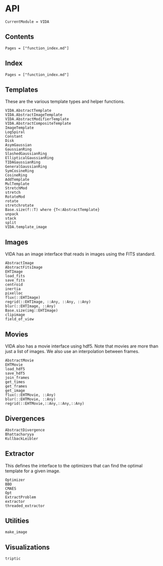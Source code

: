 # API

```@meta
CurrentModule = VIDA
```

## Contents

```@contents
Pages = ["function_index.md"]
```

## Index

```@index
Pages = ["function_index.md"]
```

## Templates

These are the various template types and helper functions.

```@docs
VIDA.AbstractTemplate
VIDA.AbstractImageTemplate
VIDA.AbstractModifierTemplate
VIDA.AbstractCompositeTemplate
ImageTemplate
LogSpiral
Constant
Disk
AsymGaussian
GaussianRing
SlashedGaussianRing
EllipticalGaussianRing
TIDAGaussianRing
GeneralGaussianRing
SymCosineRing
CosineRing
AddTemplate
MulTemplate
StretchMod
stretch
RotateMod
rotate
stretchrotate
Base.size(f::T) where {T<:AbstractTemplate}
unpack
stack
split
VIDA.template_image
```

## Images

VIDA has an image interface that reads in images using the FITS standard.

```@docs
AbstractImage
AbstractFitsImage
EHTImage
load_fits
save_fits
centroid
inertia
pixelloc
flux(::EHTImage)
regrid(::EHTImage, ::Any, ::Any, ::Any)
blur(::EHTImage, ::Any)
Base.size(img::EHTImage)
clipimage
field_of_view
```

## Movies

VIDA also has a movie interface using hdf5. Note that movies are
more than just a list of images. We also use an interpolation between frames.

```@docs
AbstractMovie
EHTMovie
load_hdf5
save_hdf5
join_frames
get_times
get_frames
get_image
flux(::EHTMovie, ::Any)
blur(::EHTMovie, ::Any)
regrid(::EHTMovie,::Any,::Any,::Any)
```

## Divergences

```@docs
AbstractDivergence
Bhattacharyya
KullbackLeibler
```

## Extractor

This defines the interface to the optimizers that can find
the optimal template for a given image.

```@docs
Optimizer
BBO
CMAES
Opt
ExtractProblem
extractor
threaded_extractor
```

## Utilities

```@docs
make_image
```

## Visualizations

```@docs
triptic
```
